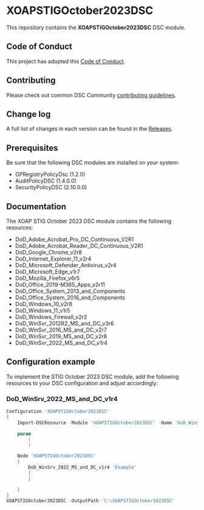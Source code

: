 # XOAPSTIGOctober2023DSC

This repository contains the **XOAPSTIGOctober2023DSC** DSC module.

## Code of Conduct

This project has adopted this [Code of Conduct](CODE_OF_CONDUCT.md).

## Contributing

Please check out common DSC Community [contributing guidelines](https://dsccommunity.org/guidelines/contributing).

## Change log

A full list of changes in each version can be found in the  [Releases](https://github.com/xoap-io/XOAPSTIGAugust2023DSC/releases).

## Prerequisites

Be sure that the following DSC modules are installed on your system:

- GPRegistryPolicyDsc (1.2.0)
- AuditPolicyDSC (1.4.0.0)
- SecurityPolicyDSC (2.10.0.0)

## Documentation

The XOAP STIG October 2023 DSC module contains the following resources:

- DoD_Adobe_Acrobat_Pro_DC_Continuous_V2R1
- DoD_Adobe_Acrobat_Reader_DC_Continuous_V2R1
- DoD_Google_Chrome_v2r8
- DoD_Internet_Explorer_11_v2r4
- DoD_Microsoft_Defender_Antivirus_v2r4
- DoD_Microsoft_Edge_v1r7
- DoD_Mozilla_Firefox_v6r5
- DoD_Office_2019-M365_Apps_v2r11
- DoD_Office_System_2013_and_Components
- DoD_Office_System_2016_and_Components
- DoD_Windows_10_v2r8
- DoD_Windows_11_v1r5
- DoD_Windows_Firewall_v2r2
- DoD_WinSvr_2012R2_MS_and_DC_v3r6
- DoD_WinSvr_2016_MS_and_DC_v2r7
- DoD_WinSvr_2019_MS_and_DC_v2r8
- DoD_WinSvr_2022_MS_and_DC_v1r4

## Configuration example

To implement the STIG October 2023 DSC module, add the following resources to your DSC configuration and adjust accordingly:

### DoD_WinSrv_2022_MS_and_DC_v1r4

```PowerShell
Configuration 'XOAPSTIGOctober2023DSC'
{
    Import-DSCResource -Module 'XOAPSTIGOctober2023DSC' -Name 'DoD_WinSrv_2022_MS_and_DC_v1r4' -ModuleVersion '0.0.1'

    param
        (
        )

    Node 'XOAPSTIGOctober2023DSC'
    {
        DoD_WinSrv_2022_MS_and_DC_v1r4 'Example'
        {
        }

    }
}
XOAPSTIGOctober2023DSC -OutputPath 'C:\XOAPSTIGOctober2023DSC'
```